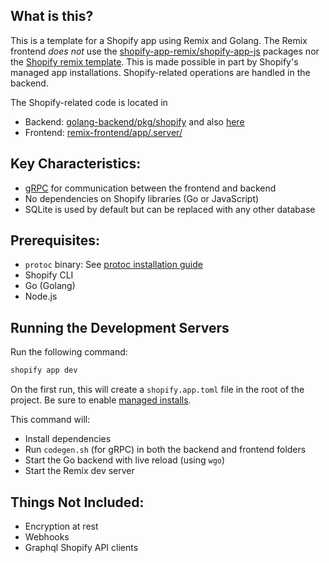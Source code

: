 ## What is this?

This is a template for a Shopify app using Remix and Golang. The Remix frontend *does not* use the [shopify-app-remix/shopify-app-js](https://github.com/Shopify/shopify-app-js) packages nor the [Shopify remix template](https://github.com/Shopify/shopify-app-template-remix). This is made possible in part by Shopify's managed app installations. Shopify-related operations are handled in the backend.

The Shopify-related code is located in
- Backend: [golang-backend/pkg/shopify](golang-backend/pkg/shopify) and also [here](golang-backend/user/user_repository.go#L76)
- Frontend: [remix-frontend/app/.server/](remix-frontend/app/.server/)

## Key Characteristics:
- [gRPC](https://grpc.io) for communication between the frontend and backend
- No dependencies on Shopify libraries (Go or JavaScript)
- SQLite is used by default but can be replaced with any other database

## Prerequisites:
- `protoc` binary: See [protoc installation guide](https://grpc.io/docs/protoc-installation/)
- Shopify CLI
- Go (Golang)
- Node.js

## Running the Development Servers

Run the following command:

```bash
shopify app dev
```

On the first run, this will create a `shopify.app.toml` file in the root of the project. Be sure to enable [managed installs](https://shopify.dev/docs/apps/build/authentication-authorization/app-installation).

This command will:
- Install dependencies
- Run `codegen.sh` (for gRPC) in both the backend and frontend folders
- Start the Go backend with live reload (using `wgo`)
- Start the Remix dev server


## Things Not Included:
- Encryption at rest
- Webhooks
- Graphql Shopify API clients

